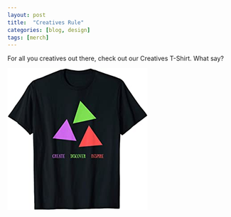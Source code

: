 ```yaml
---
layout: post
title:  "Creatives Rule"
categories: [blog, design]
tags: [merch]
---
```


For all you creatives out there, check out our Creatives T-Shirt. What say?

![Creatives T-Shirt](/assets/creatives_tshirt.jpg)


